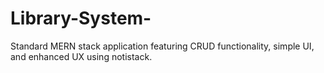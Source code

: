 # Library-System-

Standard MERN stack application featuring CRUD functionality, simple UI, and enhanced UX using notistack.
